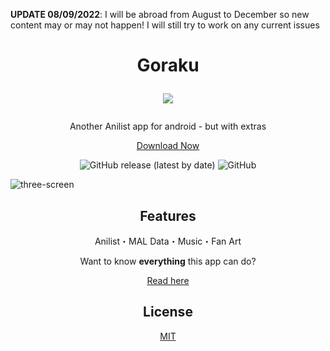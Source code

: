 **UPDATE 08/09/2022**: I will be abroad from August to December so new content may or may not happen! I will still try to work on any current issues

<h1 align="center">
  Goraku
  <p align="center">
    <a href="https://ko-fi.com/C0C7C2AUX">
      <img src="https://ko-fi.com/img/githubbutton_sm.svg" align="center" />
    </a>
  <p>
</h1>

<p align="center">
  Another Anilist app for android - but with extras
</p>
<a href="https://github.com/SmashinFries/Goraku/releases">
  <p align="center">
    Download Now
  </p>
</a>
<div align="center">
  <img alt="GitHub release (latest by date)" src="https://img.shields.io/github/v/release/smashinfries/goraku?style=for-the-badge">
  <img alt="GitHub" src="https://img.shields.io/github/license/smashinfries/goraku?style=for-the-badge">
</div>

![three-screen](https://user-images.githubusercontent.com/23146338/163063958-36931ab8-a017-47e2-9703-9912969550a2.png)

<div align="center">
  <h2>Features</h2>
  <p>Anilist・MAL Data・Music・Fan Art</p>
  <p>Want to know <b>everything</b> this app can do?</p>
  <a href="https://github.com/SmashinFries/Goraku/wiki/Features">Read here</a>
</div>

<div align="center">
  <h2>License</h2>
  <a href="https://github.com/SmashinFries/Goraku/blob/master/LICENSE">MIT</a>
</div>
